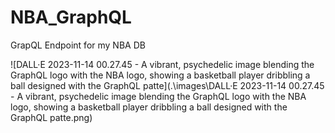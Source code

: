 # NBA_GraphQL
GrapQL Endpoint for my NBA DB

![DALL·E 2023-11-14 00.27.45 - A vibrant, psychedelic image blending the GraphQL logo with the NBA logo, showing a basketball player dribbling a ball designed with the GraphQL patte](.\images\DALL·E 2023-11-14 00.27.45 - A vibrant, psychedelic image blending the GraphQL logo with the NBA logo, showing a basketball player dribbling a ball designed with the GraphQL patte.png)
